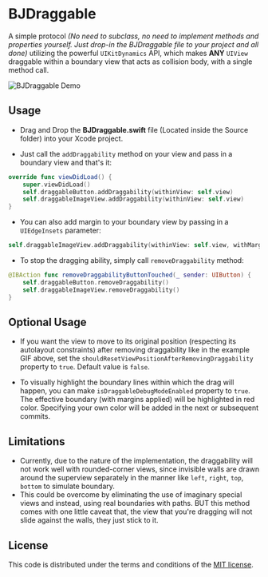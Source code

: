 # BJDraggable
A simple protocol *(No need to subclass, no need to implement methods and properties yourself. Just drop-in the BJDraggable file to your project and all done)* utilizing the powerful `UIKitDynamics` API, which makes **ANY** `UIView` draggable within a boundary view that acts as collision body, with a single method call.

![BJDraggable Demo](https://media.giphy.com/media/2zenKonfTD8FoXIIVO/300w_d.gif)


## Usage

- Drag and Drop the **BJDraggable.swift** file (Located inside the Source folder) into your Xcode project.


- Just call the `addDraggability` method on your view and pass in a boundary view and that's it:

```swift
override func viewDidLoad() {
    super.viewDidLoad()
    self.draggableButton.addDraggability(withinView: self.view)
    self.draggableImageView.addDraggability(withinView: self.view)
}
```


- You can also add margin to your boundary view by passing in a `UIEdgeInsets` parameter:

```swift
self.draggableImageView.addDraggability(withinView: self.view, withMargin: UIEdgeInsets(top: 10, left: 10, bottom: 10, right: 10))
```


- To stop the dragging ability, simply call `removeDraggability` method: 

```swift
@IBAction func removeDraggabilityButtonTouched(_ sender: UIButton) {
    self.draggableButton.removeDraggability()
    self.draggableImageView.removeDraggability()
}
```

## Optional Usage

- If you want the view to move to its original position (respecting its autolayout constraints) after removing draggability like in the example GIF above, set the `shouldResetViewPositionAfterRemovingDraggability` property to `true`. Default value is `false`.


- To visually highlight the boundary lines within which the drag will happen, you can make `isDraggableDebugModeEnabled` property to `true`. The effective boundary (with margins applied) will be highlighted in red color. Specifying your own color will be added in the next or subsequent commits.

## Limitations
- Currently, due to the nature of the implementation, the draggability will not work well with rounded-corner views, since invisible walls are drawn around the superview separately in the manner like `left`, `right`, `top`, `bottom` to simulate boundary.
- This could be overcome by eliminating the use of imaginary special views and instead, using real boundaries with paths. BUT this method comes with one little caveat that, the view that you're dragging will not slide against the walls, they just stick to it.

## License

This code is distributed under the terms and conditions of the [MIT license](LICENSE).
